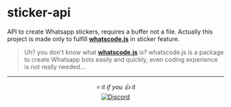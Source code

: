 # sticker-api

API to create Whatsapp stickers, requires a buffer not a file.  Actually this project is made only to fulfill [**whatscode.js**](https://github.com/JastinXyz/whatscode.js) in sticker feature.

> Uh? you don't know what [**whatscode.js**](https://github.com/JastinXyz/whatscode.js) is? whatscode.js is a package to create Whatsapp bots easily and quickly, even coding experience is not really needed... 

<hr/>
<div align="center">
<i>⭐ it if you 👍 it</i><br/>
<a href="https://discord.gg/CzqHbx7rdU" target="_blank">
  <img alt="Discord" src="https://img.shields.io/discord/973324613851422730?color=%235865F2&label=whatscode.js Discord&logo=discord&style=for-the-badge">
</a>
</div>
